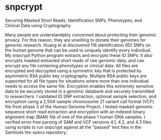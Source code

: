 # snpcrypt
Securing Masked Short Reads, Identification SNPs, Phenotypes, and Clinical Data
using Cryptography

Many people are understandably concerned about protecting their genomic privacy.
For this reason, they are unwilling to donate their genomes for genomic research. 
Huang et al discovered 116 identification (ID) SNPs on the human genome that can
be used to uniquely identify every individual. My snpcrypt Python program extracts 
and encrypts these ID SNPs. It also encrypts masked extracted short reads of raw 
genomic data, and can encrypt any file containing phenotypes or clinical data. 
All files are encrypted and decrypted using a symmetric key that is protected by 
asymmetric RSA public key cryptography. Multiple RSA public keys are supported for 
all file types for situations where more than one individual needs to access the 
same file. Encryption enables this extremely sensitive data to be securely stored 
in a genomic databank and securely transmitted to researchers. I validated ID SNP 
extraction, optional sample selection, and encryption using a 2,504-sample 
chromosome 21 variant call format (VCF) file from phase 3 of the Human Genome Project. 
I tested masked genomic sequence short read extraction and encryption with an indexed 
binary alignment map (BAM) file of one of the phase 1 human DNA samples. I verified
error-free parsing of SAM and VCF versions 4.1, 4.2, and 4.3 files using scripts to 
run snpcrypt against all the "passed" test files in the Samtools hts-specs repository.
